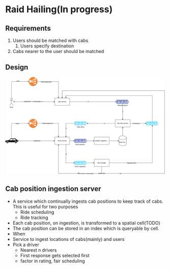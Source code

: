 # Raid Hailing(In progress)

## Requirements
1. Users should be matched with cabs
   1. Users specify destination
2. Cabs nearer to the user should be matched


## Design
![ride-hailing](ride-hailing.svg)

## Cab position ingestion server
* A service which continually ingests cab positions to keep track of cabs. This is useful for two purposes
  * Ride scheduling
  * Ride tracking
* Each cab position, on ingestion, is transformed to a spatial cell(TODO)
* The cab position can be stored in an index which is queryable by cell.
* When 
* Service to ingest locations of cabs(mainly) and users
* Pick a driver
  * Nearest n drivers
  * First response gets selected first
  * factor in rating, fair scheduling